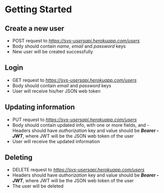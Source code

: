# Getting Started

## Create a new user

- POST request to _https://svs-usersapi.herokuapp.com/users_
- Body should contain _name_, _email_ and _password_ keys
- New user will be created successfully

## Login

- GET request to _https://svs-usersapi.herokuapp.com/users_
- Body should contain _email_ and _password_ keys
- User will receive his/her JSON web token

## Updating information

- PUT request to _https://svs-usersapi.herokuapp.com/users_
- Body should contain updated info, with one or more fields, and - Headers should have _authorization_ key and value should be **_Bearer - JWT_**, where JWT will be the JSON web token of the user
- User will receive the updated information

## Deleting

- DELETE request to _https://svs-usersapi.herokuapp.com/users_
- Headers should have _authorization_ key and value should be **_Bearer - JWT_**, where JWT will be the JSON web token of the user
- The user will be deleted
